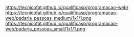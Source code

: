 https://tecnicofat.github.io/qualificasp/programacao-web/
https://tecnicofat.github.io/qualificasp/programacao-web/padaria_pessoas_medium/1x1/1.png
https://tecnicofat.github.io/qualificasp/programacao-web/padaria_pessoas_small/1x1/1.png
